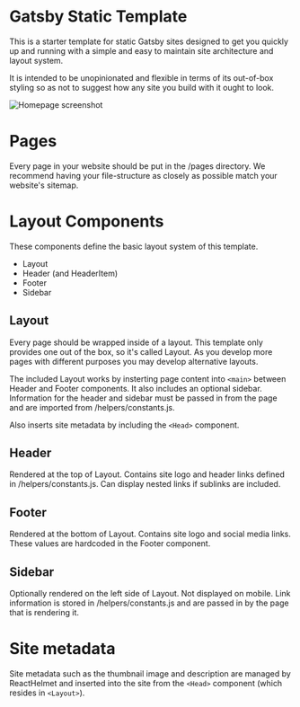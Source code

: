 # Gatsby Static Template
This is a starter template for static Gatsby sites designed to get you quickly up and running with a simple and easy to maintain site architecture and layout system.

It is intended to be unopinionated and flexible in terms of its out-of-box styling so as not to suggest how any site you build with it ought to look.

![Homepage screenshot](/images/screenshot.png "Template screenshot")

# Pages
Every page in your website should be put in the /pages directory. We recommend having your file-structure as closely as possible match your website's sitemap.

# Layout Components
These components define the basic layout system of this template.
* Layout
* Header (and HeaderItem)
* Footer
* Sidebar

## Layout
Every page should be wrapped inside of a layout. This template only provides one out of the box, so it's called Layout. As you develop more pages with different purposes you may develop alternative layouts.

The included Layout works by insterting page content into ```<main>``` between Header and Footer components. It also includes an optional sidebar. Information for the header and sidebar must be passed in from the page and are imported from /helpers/constants.js.

Also inserts site metadata by including the ```<Head>``` component.

## Header
Rendered at the top of Layout. Contains site logo and header links defined in /helpers/constants.js. Can display nested links if sublinks are included.

## Footer
Rendered at the bottom of Layout. Contains site logo and social media links. These values are hardcoded in the Footer component.

## Sidebar
Optionally rendered on the left side of Layout. Not displayed on mobile. Link information is stored in /helpers/constants.js and are passed in by the page that is rendering it.

# Site metadata
Site metadata such as the thumbnail image and description are managed by ReactHelmet and inserted into the site from the ```<Head>``` component (which resides in ```<Layout>```).
